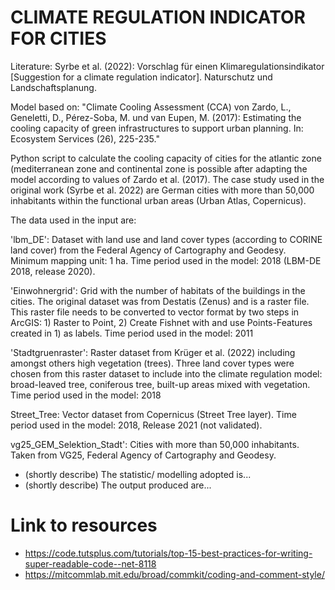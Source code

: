 
# CLIMATE REGULATION INDICATOR FOR CITIES 

Literature:
Syrbe et al. (2022): Vorschlag für einen Klimaregulationsindikator [Suggestion for a climate regulation indicator]. Naturschutz und Landschaftsplanung.

Model based on: "Climate Cooling Assessment (CCA) von Zardo, L., Geneletti, D., Pérez-Soba, M. und van Eupen, M. (2017): 
Estimating the cooling capacity of green infrastructures to support urban planning. In: Ecosystem Services (26), 225-235."

Python script to calculate the cooling capacity of cities for the atlantic zone (mediterranean zone and continental zone is possible after adapting the model according to values of Zardo et al. (2017). The case study used in the original work (Syrbe et al. 2022) are German cities with more than 50,000 inhabitants within the functional urban areas (Urban Atlas, Copernicus).

The data used in the input are: 

'lbm_DE': Dataset with land use and land cover types (according to CORINE land cover) from the Federal Agency of Cartography and Geodesy. Minimum mapping unit: 1 ha.
Time period used in the model: 2018 (LBM-DE 2018, release 2020).

'Einwohnergrid': Grid with the number of habitats of the buildings in the cities. The original dataset was from Destatis (Zenus) and is a raster file. 
This raster file needs to be converted to vector format by two steps in ArcGIS: 1) Raster to Point, 2) Create Fishnet with and use Points-Features created in 1) as labels. Time period used in the model: 2011

'Stadtgruenraster': Raster dataset from Krüger et al. (2022) including amongst others high vegetation (trees). Three land cover types were chosen from this raster dataset to include into the climate regulation model: broad-leaved tree, coniferous tree, built-up areas mixed with vegetation. Time period used in the model: 2018

Street_Tree: Vector dataset from Copernicus (Street Tree layer). Time period used in the model: 2018, Release 2021 (not validated).

vg25_GEM_Selektion_Stadt': Cities with more than 50,000 inhabitants. Taken from VG25, Federal Agency of Cartography and Geodesy.



* (shortly describe) The statistic/ modelling adopted is...
* (shortly describe) The output produced are...


# Link to resources

* https://code.tutsplus.com/tutorials/top-15-best-practices-for-writing-super-readable-code--net-8118
* https://mitcommlab.mit.edu/broad/commkit/coding-and-comment-style/
